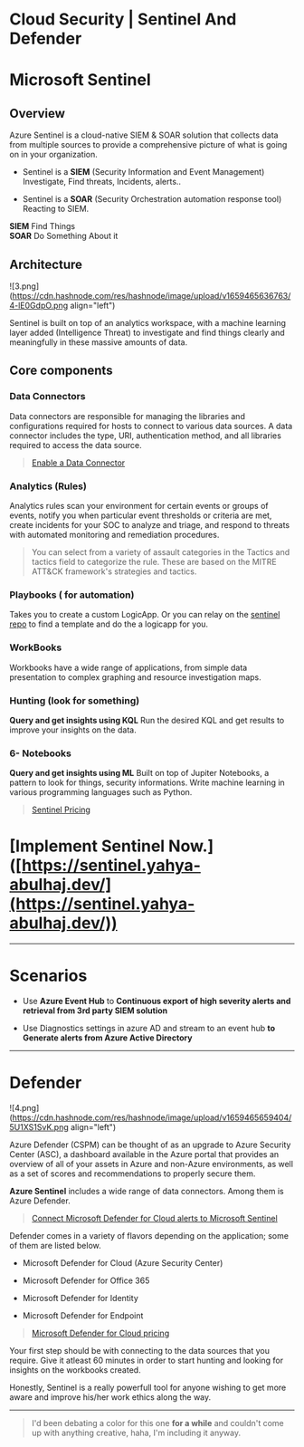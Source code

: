 # Cloud Security | Sentinel And Defender

# Microsoft Sentinel

## Overview

Azure Sentinel is a cloud-native SIEM & SOAR solution that collects data from multiple sources to provide a comprehensive picture of what is going on in your organization.

*   Sentinel is a **SIEM** (Security Information and Event Management)  
    Investigate, Find threats, Incidents, alerts..
    
*   Sentinel is a **SOAR** (Security Orchestration automation response tool)  
    Reacting to SIEM.
    

**SIEM** Find Things  
**SOAR** Do Something About it

## Architecture

![3.png](https://cdn.hashnode.com/res/hashnode/image/upload/v1659465636763/4-lE0GdpO.png align="left")

Sentinel is built on top of an analytics workspace, with a machine learning layer added (Intelligence Threat) to investigate and find things clearly and meaningfully in these massive amounts of data.

## Core components

### Data Connectors

Data connectors are responsible for managing the libraries and configurations required for hosts to connect to various data sources. A data connector includes the type, URI, authentication method, and all libraries required to access the data source.

> [Enable a Data Connector](https://docs.microsoft.com/en-us/azure/sentinel/connect-data-sources#enable-a-data-connector)

### Analytics (Rules)

Analytics rules scan your environment for certain events or groups of events, notify you when particular event thresholds or criteria are met, create incidents for your SOC to analyze and triage, and respond to threats with automated monitoring and remediation procedures.

> You can select from a variety of assault categories in the Tactics and tactics field to categorize the rule. These are based on the MITRE ATT&CK framework's strategies and tactics.

### Playbooks ( for automation)

Takes you to create a custom LogicApp. Or you can relay on the [sentinel repo](https://github.com/Azure/Azure-Sentinel) to find a template and do the a logicapp for you.

### WorkBooks

Workbooks have a wide range of applications, from simple data presentation to complex graphing and resource investigation maps.

### Hunting (look for something)

**Query and get insights using KQL** Run the desired KQL and get results to improve your insights on the data.  

### 6- Notebooks

**Query and get insights using ML** Built on top of Jupiter Notebooks, a pattern to look for things, security informations. Write machine learning in various programming languages such as Python.

> [Sentinel Pricing](https://azure.microsoft.com/fr-fr/pricing/details/microsoft-sentinel/)

# \[Implement Sentinel Now.\]([https://sentinel.yahya-abulhaj.dev/](https://sentinel.yahya-abulhaj.dev/))

* * *

# Scenarios

*   Use **Azure Event Hub** to **Continuous export of high severity alerts and retrieval from 3rd party SIEM solution**
    
*   Use Diagnostics settings in azure AD and stream to an event hub **to Generate alerts from Azure Active Directory**
    

* * *

# Defender

![4.png](https://cdn.hashnode.com/res/hashnode/image/upload/v1659465659404/5U1XS1SvK.png align="left")

Azure Defender (CSPM) can be thought of as an upgrade to Azure Security Center (ASC), a dashboard available in the Azure portal that provides an overview of all of your assets in Azure and non-Azure environments, as well as a set of scores and recommendations to properly secure them.

**Azure Sentinel** includes a wide range of data connectors. Among them is Azure Defender.

> [Connect Microsoft Defender for Cloud alerts to Microsoft Sentinel](https://docs.microsoft.com/en-us/azure/sentinel/connect-defender-for-cloud)

Defender comes in a variety of flavors depending on the application; some of them are listed below.

*   Microsoft Defender for Cloud (Azure Security Center)
    
*   Microsoft Defender for Office 365
    
*   Microsoft Defender for Identity
    
*   Microsoft Defender for Endpoint
    

> [Microsoft Defender for Cloud pricing](https://azure.microsoft.com/en-us/pricing/details/defender-for-cloud/)

Your first step should be with connecting to the data sources that you require. Give it atleast 60 minutes in order to start hunting and looking for insights on the workbooks created.

Honestly, Sentinel is a really powerfull tool for anyone wishing to get more aware and improve his/her work ethics along the way.

* * *

> I'd been debating a color for this one **for a while** and couldn't come up with anything creative, haha, I'm including it anyway.